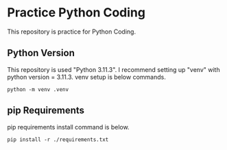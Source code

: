 # Practice Python Coding

This repository is practice for Python Coding.

## Python Version

This repository is used "Python 3.11.3".
I recommend setting up "venv" with python version = 3.11.3.
venv setup is below commands.

`python -m venv .venv`

## pip Requirements

pip requirements install command is below.

`pip install -r ./requirements.txt`
